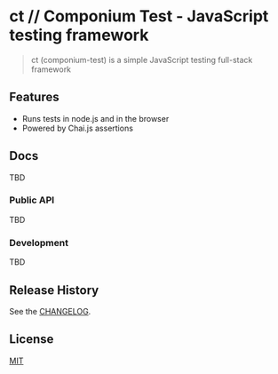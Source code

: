 # ct // Componium Test - JavaScript testing framework

> ct (componium-test) is a simple JavaScript testing full-stack framework
 
## Features

* Runs tests in node.js and in the browser
* Powered by Chai.js assertions  

## Docs

TBD

### Public API

TBD

### Development

TBD

## Release History

See the [CHANGELOG](CHANGELOG.md).

## License

[MIT](LICENSE)
